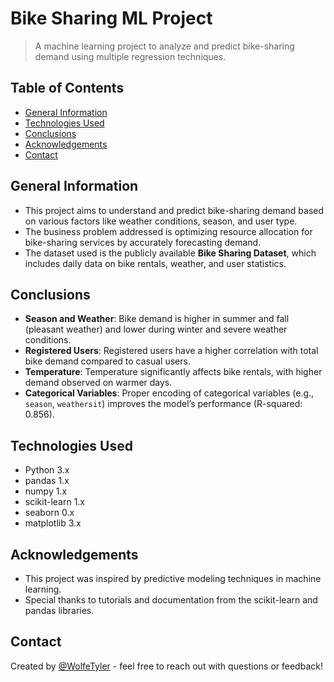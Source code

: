 # Bike Sharing ML Project
> A machine learning project to analyze and predict bike-sharing demand using multiple regression techniques.

## Table of Contents
* [General Information](#general-information)
* [Technologies Used](#technologies-used)
* [Conclusions](#conclusions)
* [Acknowledgements](#acknowledgements)
* [Contact](#contact)

## General Information
- This project aims to understand and predict bike-sharing demand based on various factors like weather conditions, season, and user type.
- The business problem addressed is optimizing resource allocation for bike-sharing services by accurately forecasting demand.
- The dataset used is the publicly available **Bike Sharing Dataset**, which includes daily data on bike rentals, weather, and user statistics.

## Conclusions
- **Season and Weather**: Bike demand is higher in summer and fall (pleasant weather) and lower during winter and severe weather conditions.
- **Registered Users**: Registered users have a higher correlation with total bike demand compared to casual users.
- **Temperature**: Temperature significantly affects bike rentals, with higher demand observed on warmer days.
- **Categorical Variables**: Proper encoding of categorical variables (e.g., `season`, `weathersit`) improves the model’s performance (R-squared: 0.856).

## Technologies Used
- Python 3.x
- pandas 1.x
- numpy 1.x
- scikit-learn 1.x
- seaborn 0.x
- matplotlib 3.x

## Acknowledgements
- This project was inspired by predictive modeling techniques in machine learning.
- Special thanks to tutorials and documentation from the scikit-learn and pandas libraries.

## Contact
Created by [@WolfeTyler](https://github.com/WolfeTyler) - feel free to reach out with questions or feedback!
